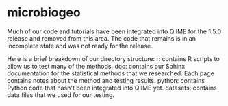 microbiogeo
===========
Much of our code and tutorials have been integrated into QIIME for the 1.5.0
release and removed from this area. The code that remains is in an incomplete
state and was not ready for the release.

Here is a brief breakdown of our directory structure:
  r: contains R scripts to allow us to test many of the methods.
  doc: contains our Sphinx documentation for the statistical methods that we
    researched. Each page contains notes about the method and testing results.
  python: contains Python code that hasn't been integrated into QIIME yet.
  datasets: contains data files that we used for our testing.
